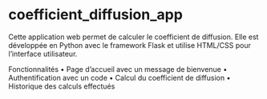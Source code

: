 # coefficient_diffusion_app
Cette application web permet de calculer le coefficient de diffusion. Elle est développée en Python avec le framework Flask et utilise HTML/CSS pour l’interface utilisateur.

Fonctionnalités
	•	Page d’accueil avec un message de bienvenue
	•	Authentification avec un code
	•	Calcul du coefficient de diffusion
	•	Historique des calculs effectués
